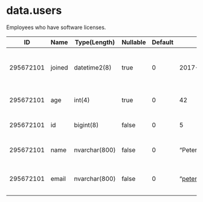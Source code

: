 # data.users

Employees who have software licenses.

| ID        | Name   | Type(Length)   | Nullable   | Default   | Example                      | Comment                                   |
| --------- | ------ | -------------- | ---------- | --------- | ---------------------------- | ----------------------------------------- |
| 295672101 | joined | datetime2(8)   | true       | 0         | 2017-01-01                   | Date when the employee joined our company |
| 295672101 | age    | int(4)         | true       | 0         | 42                           | The age of the employee                   |
| 295672101 | id     | bigint(8)      | false      | 0         | 5                            | Primary Key, technical                    |
| 295672101 | name   | nvarchar(800)  | false      | 0         | “Peter Peterson”             | Name of the employee                      |
| 295672101 | email  | nvarchar(800)  | false      | 0         | “peter.peterson@company.com” | E-mail address of the employee            |

